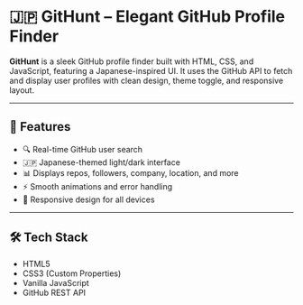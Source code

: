 # 🇯🇵 GitHunt – Elegant GitHub Profile Finder

**GitHunt** is a sleek GitHub profile finder built with HTML, CSS, and JavaScript, featuring a Japanese-inspired UI. It uses the GitHub API to fetch and display user profiles with clean design, theme toggle, and responsive layout.

---

## 🚀 Features

- 🔍 Real-time GitHub user search
- 🇯🇵 Japanese-themed light/dark interface
- 📊 Displays repos, followers, company, location, and more
- ⚡ Smooth animations and error handling
- 📱 Responsive design for all devices

---

## 🛠 Tech Stack

- HTML5  
- CSS3 (Custom Properties)  
- Vanilla JavaScript  
- GitHub REST API  
